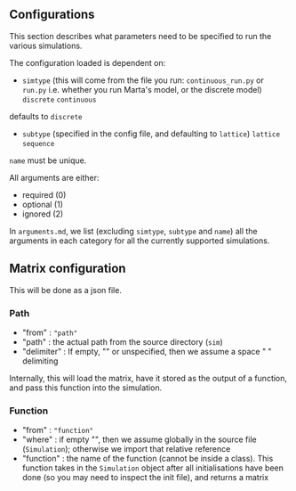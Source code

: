 ## Configurations
This section describes what parameters need to be specified to run the various simulations.

The configuration loaded is dependent on:
- `simtype` (this will come from the file you run: `continuous_run.py` or `run.py` i.e. whether you run Marta's model, or the discrete model)
`discrete`
`continuous`

defaults to `discrete`

- `subtype` (specified in the config file, and defaulting to `lattice`)
`lattice`
`sequence`

`name` must be unique.


All arguments are either:
- required (0)
- optional (1)
- ignored (2)

In `arguments.md`, we list (excluding `simtype`, `subtype` and `name`) all the arguments in each category for all the currently supported simulations.


## Matrix configuration
This will be done as a json file. 

### Path
- "from" : `"path"`
- "path" : the actual path from the source directory (`sim`)
- "delimiter" : If empty, "" or unspecified, then we assume a space " " delimiting

Internally, this will load the matrix, have it stored as the output of a function, and pass this function into the simulation.

### Function
- "from" : `"function"`
- "where" : if empty "", then we assume globally in the source file (`Simulation`); otherwise we import that relative reference
- "function" : the name of the function (cannot be inside a class). This function takes in the `Simulation` object after all initialisations have been done (so you may need to inspect the init file), and returns a matrix 
